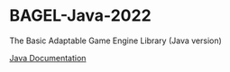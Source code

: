 # BAGEL-Java-2022
The Basic Adaptable Game Engine Library (Java version)

[Java Documentation](https://stemkoski.github.io/BAGEL-Java-2022/GameProgramming/doc/)
